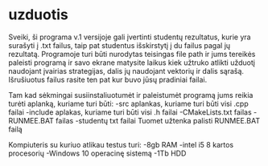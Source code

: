 # uzduotis

Sveiki, ši programa v.1 versijoje gali įvertinti studentų rezultatus, kurie yra surašyti į .txt failus, taip pat studentus išskirstytį į du failus pagal jų rezultatą. 
Programoje turi būti nurodytas teisingas file path ir jums tereikės paleisti programą ir savo ekrane matysite laikus kiek užtruko atlikti užduotį naudojant įvairias strategijas, dalis jų naudojant vektorių ir dalis sąrašą.
Išrušiuotus failus rasite ten pat kur buvo jūsų pradiniai failai.

Tam kad sėkmingai susiinstaliuotumėt ir paleistumėt programą jums reikia turėti aplanką, kuriame turi būti:
-src aplankas, kuriame turi būti visi .cpp failai
-include aplakas, kuriame turi būti visi .h failai
-CMakeLists.txt failas
-RUNMEE.BAT failas
-studentų txt failai
Tuomet užtenka palisti RUNMEE.BAT failą


Kompiuteris su kuriuo atlikau testus turi:
-8gb RAM
-intel i5 8 kartos procesorių
-Windows 10 operacinę sistemą
-1Tb HDD
